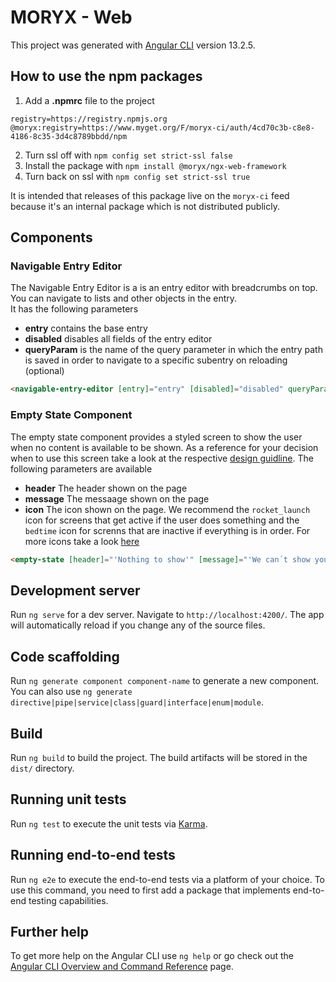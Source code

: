 # MORYX - Web

This project was generated with [Angular CLI](https://github.com/angular/angular-cli) version 13.2.5.


## How to use the npm packages

1. Add a **.npmrc** file to the project
```
registry=https://registry.npmjs.org
@moryx:registry=https://www.myget.org/F/moryx-ci/auth/4cd70c3b-c8e8-4186-8c35-3d4c8789bbdd/npm
```
2. Turn ssl off with `npm config set strict-ssl false`
3. Install the package with `npm install @moryx/ngx-web-framework`
4. Turn back on ssl with `npm config set strict-ssl true`

It is intended that releases of this package live on the `moryx-ci` feed 
because it's an internal package which is not distributed publicly.


## Components
### Navigable Entry Editor
The Navigable Entry Editor is a is an entry editor with breadcrumbs on top. You can navigate to lists and other objects in the entry. </br>
It has the following parameters
- **entry** contains the base entry
- **disabled** disables all fields of the entry editor  
- **queryParam** is the name of the query parameter in which the entry path is saved in order to navigate to a specific subentry on reloading (optional)
``` html
<navigable-entry-editor [entry]="entry" [disabled]="disabled" queryParam="entryEditor1"></navigable-entry-editor>
```

### Empty State Component
The empty state component provides a styled screen to show the user when no content is available to be shown. 
As a reference for your decision when to use this screen take a look at the respective [design guidline](https://material.io/design/communication/empty-states.html#content).
The following parameters are available
- **header** The header shown on the page
- **message** The messaage shown on the page
- **icon** The icon shown on the page. We recommend the `rocket_launch` icon for screens that get active if the user does something and the `bedtime` icon for screnns that are inactive if everything is in order. For more icons take a look [here](https://fonts.google.com/icons?selected=Material+Icons&icon.set=Material+Symbols)
``` html
<empty-state [header]="'Nothing to show'" [message]="'We can´t show you anything here.'" icon="bedtime"></empty-state>
```

## Development server

Run `ng serve` for a dev server. Navigate to `http://localhost:4200/`. The app will automatically reload if you change any of the source files.

## Code scaffolding

Run `ng generate component component-name` to generate a new component. You can also use `ng generate directive|pipe|service|class|guard|interface|enum|module`.

## Build

Run `ng build` to build the project. The build artifacts will be stored in the `dist/` directory.

## Running unit tests

Run `ng test` to execute the unit tests via [Karma](https://karma-runner.github.io).

## Running end-to-end tests

Run `ng e2e` to execute the end-to-end tests via a platform of your choice. To use this command, you need to first add a package that implements end-to-end testing capabilities.

## Further help

To get more help on the Angular CLI use `ng help` or go check out the [Angular CLI Overview and Command Reference](https://angular.io/cli) page.
